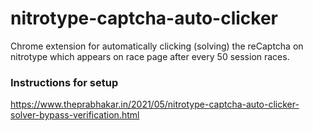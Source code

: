 # nitrotype-captcha-auto-clicker
Chrome extension for automatically clicking (solving) the reCaptcha on nitrotype which appears on race page after every 50 session races.


### Instructions for setup
https://www.theprabhakar.in/2021/05/nitrotype-captcha-auto-clicker-solver-bypass-verification.html
